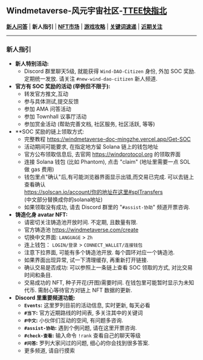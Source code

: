 ## Windmetaverse-风元宇宙社区-[TTEE快指北](Readme.md)

[**新人问答**](新人问答.md) | **新人指引** | [**NFT市场**](NFT市场.md) | [**游戏攻略**](游戏攻略.md) | [**关键词速递**](关键词速递.md) | [**近期关注**](近期关注.md)

---

### 新人指引

- **新人特别活动:**
  - Discord 群里聊天5级, 就能获得 `Wind-DAO-Citizen` 身份, 外加 SOC 奖励. 定期统一发放. 请关注 `#new-wind-dao-citizen` 新人频道.
- **官方有 SOC 奖励的活动 (举例但不限于):**
  - 转发官方推文,互动
  - 参与具体测试,提交反馈
  - 参加 AMA 问答活动
  - 参加 Townhall 议事厅活动
  - 参加赏金活动 (帮助完善文档, 社区服务, 社区活跃, 等等)
- **SOC 奖励的链上领取方式:
  - 完整教程 https://windmetaverse-doc-mingzhe.vercel.app/Get-SOC
  - 活动期间可能要求, 在指定地方留 Solana 链上的钱包地址
  - 官方公布领取信息后, 去官网 https://windprotocol.org 的领取界面
  - 连接 Solana 钱包 (比如 Phantom), 点击 "claim" (地址里需要一点 SOL 做 gas 费用)
  - 钱包里点"确认"后,有可能浏览器界面显示出错,而交易已完成. 可以去链上查看确认<br>
  https://solscan.io/account/你的地址在这里#splTransfers<br>(中文部分替换成你的solana地址)
  - 如果领取没有成功, 请去 Discord 群里的 "`#assist-协助`" 频道开票咨询.
- **铸造化身 avatar NFT:**
  - 请密切关注铸造池开放时间. 不定期, 且数量有限.
  - 官方铸造池 https://windmetaverse.com/create 
  - 切换中文界面: `LANGUAGE` > `Zh`
  - 连上钱包： `LOGIN/登录`  >  `CONNECT_WALLET/连接钱包`
  - 注意下拉界面, 可能有多个铸造池开放. 每个圆环对应一个铸造池.
  - 如果界面出现异常, 试一下清理缓存, 再重新打开链接.
  - 确认交易是否成功: 可以参照上一条链上查看 SOC 领取的方式, 对比交易时间和条目.
  - 交易成功的 NFT, 种子开花(开图)需要时间. 在钱包里可能暂时显示为未知代币. 需耐心等待官方对链上 NFT 数据的更新.
- **Discord 里重要频道功能:**
  - **`Events`:** 这里罗列目前的活动信息, 实时更新, 每天必看
  - **`#当下`:** 官方近期路线的时间表, 多关注其中的关键词
  - **`#中文`:** 小伙伴们互动的空间, 有问题多咨询.
  - **`#assist-协助`:** 遇到个例问题, 请在这里开票咨询.
  - **`#check-查看`:** 输入命令 `!rank` 查看自己的聊天等级
  - **`#问答`:** 罗列大家问过的问题, 细心的你会找到很多答案.
  - 更多频道, 请自行摸索
